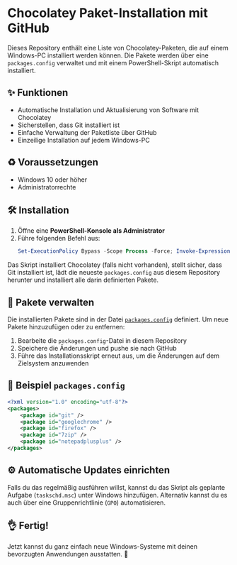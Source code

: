 # Chocolatey Paket-Installation mit GitHub

Dieses Repository enthält eine Liste von Chocolatey-Paketen, die auf einem Windows-PC installiert werden können. Die Pakete werden über eine `packages.config` verwaltet und mit einem PowerShell-Skript automatisch installiert.

## ✨ Funktionen
- Automatische Installation und Aktualisierung von Software mit Chocolatey
- Sicherstellen, dass Git installiert ist
- Einfache Verwaltung der Paketliste über GitHub
- Einzeilige Installation auf jedem Windows-PC

## ♻ Voraussetzungen
- Windows 10 oder höher
- Administratorrechte

## 🛠 Installation
1. Öffne eine **PowerShell-Konsole als Administrator**
2. Führe folgenden Befehl aus:
   ```powershell
   Set-ExecutionPolicy Bypass -Scope Process -Force; Invoke-Expression ((New-Object System.Net.WebClient).DownloadString('https://raw.githubusercontent.com/ironbiff/chocolatey/main/install.ps1'))
   ```

Das Skript installiert Chocolatey (falls nicht vorhanden), stellt sicher, dass Git installiert ist, lädt die neueste `packages.config` aus diesem Repository herunter und installiert alle darin definierten Pakete.

## 📂 Pakete verwalten
Die installierten Pakete sind in der Datei [`packages.config`](packages.config) definiert. Um neue Pakete hinzuzufügen oder zu entfernen:
1. Bearbeite die `packages.config`-Datei in diesem Repository
2. Speichere die Änderungen und pushe sie nach GitHub
3. Führe das Installationsskript erneut aus, um die Änderungen auf dem Zielsystem anzuwenden

## 🚀 Beispiel `packages.config`
```xml
<?xml version="1.0" encoding="utf-8"?>
<packages>
    <package id="git" />
    <package id="googlechrome" />
    <package id="firefox" />
    <package id="7zip" />
    <package id="notepadplusplus" />
</packages>
```

## ⚙ Automatische Updates einrichten
Falls du das regelmäßig ausführen willst, kannst du das Skript als geplante Aufgabe (`taskschd.msc`) unter Windows hinzufügen. Alternativ kannst du es auch über eine Gruppenrichtlinie (`GPO`) automatisieren.

## 👌 Fertig!
Jetzt kannst du ganz einfach neue Windows-Systeme mit deinen bevorzugten Anwendungen ausstatten. 🚀

